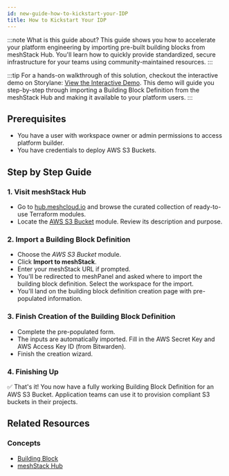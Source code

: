 ```yaml
---
id: new-guide-how-to-kickstart-your-IDP
title: How to Kickstart Your IDP
---
```


:::note What is this guide about?
This guide shows you how to accelerate your platform engineering by importing pre-built building blocks from meshStack Hub. You'll learn how to quickly provide standardized, secure infrastructure for your teams using community-maintained resources.
:::

:::tip
For a hands-on walkthrough of this solution, checkout the interactive demo on Storylane: [View the Interactive Demo](https://app.storylane.io/share/hzzabrqbgthk). This demo will guide you step-by-step through
importing a Building Block Definition from the meshStack Hub and making it available to your platform users.
:::

## Prerequisites

- You have a user with workspace owner or admin permissions to access platform builder. 
- You have credentials to deploy AWS S3 Buckets.

## Step by Step Guide

### 1. Visit meshStack Hub

- Go to [hub.meshcloud.io](https://hub.meshcloud.io) and browse the curated collection of ready-to-use Terraform modules.
- Locate the [AWS S3 Bucket](https://hub.meshcloud.io/platforms/aws/definitions/aws-s3_bucket) module. Review its description and purpose.

### 2. Import a Building Block Definition

- Choose the *AWS S3 Bucket* module.
- Click **Import to meshStack**.
- Enter your meshStack URL if prompted.
- You'll be redirected to meshPanel and asked where to import the building block definition. Select the workspace for the import.
- You'll land on the building block definition creation page with pre-populated information.

### 3. Finish Creation of the Building Block Definition

- Complete the pre-populated form.
- The inputs are automatically imported. Fill in the AWS Secret Key and AWS Access Key ID (from Bitwarden).
- Finish the creation wizard.

### 4. Finishing Up

✅ That's it! You now have a fully working Building Block Definition for an AWS S3 Bucket. Application teams can use it to provision compliant S3 buckets in their projects.

## Related Resources

### Concepts

- [Building Block](new-concept-buildingblock.md)
- [meshStack Hub](https://hub.meshcloud.io)
